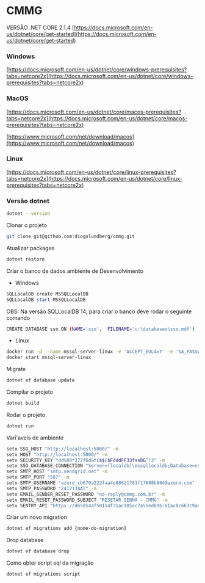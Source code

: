 # CMMG

VERSÃO .NET CORE 2.1.4
[https://docs.microsoft.com/en-us/dotnet/core/get-started](https://docs.microsoft.com/en-us/dotnet/core/get-started)

### Windows

[https://docs.microsoft.com/en-us/dotnet/core/windows-prerequisites?tabs=netcore2x](https://docs.microsoft.com/en-us/dotnet/core/windows-prerequisites?tabs=netcore2x)

### MacOS

[https://docs.microsoft.com/en-us/dotnet/core/macos-prerequisites?tabs=netcore2x](https://docs.microsoft.com/en-us/dotnet/core/macos-prerequisites?tabs=netcore2x)

[https://www.microsoft.com/net/download/macos](https://www.microsoft.com/net/download/macos)

### Linux

[https://docs.microsoft.com/en-us/dotnet/core/linux-prerequisites?tabs=netcore2x](https://docs.microsoft.com/en-us/dotnet/core/linux-prerequisites?tabs=netcore2x)


### Versão dotnet
```bash
dotnet --version
```

Clonar o projeto

```bash
git clone git@github.com:diogolundberg/cmmg.git
```

Atualizar packages
```bash
dotnet restore
```

Criar o banco de dados ambiente de Desenvolvimento

- Windows
```powershell
SQLLocalDB create MSSQLLocalDB
SQLLocalDB start MSSQLLocalDB
```

OBS: Na versão SQLLocalDB 14, para criar o banco deve rodar o seguinte comando
```bash
CREATE DATABASE sso ON (NAME='sso',  FILENAME='c:\databases\sso.mdf')
```

- Linux
```bash
docker run -d --name mssql-server-linux -e 'ACCEPT_EULA=Y' -e 'SA_PASSWORD=curls288&poet' -p 1433:1433 microsoft/mssql-server-linux:2017-latest
docker start mssql-server-linux
```

Migrate
```bash
dotnet ef database update
```

Compilar o projeto
```bash
dotnet build
```

Rodar o projeto
```bash
dotnet run
```

Vari'aveis de ambiente
```bash
setx SSO_HOST "http://localhost:5000/" -m
setx HOST "http://localhost:5000/" -m
setx SECURITY_KEY "dd%88*377f6d&f£$$£$FdddFF33fssDG^!3" -m
setx SSO_DATABASE_CONNECTION "Server=(localdb)\mssqllocaldb;Database=sso;" -m
setx SMTP_HOST "smtp.sendgrid.net" -m
setx SMTP_PORT "587" -m
setx SMTP_USERNAME "azure_cb670a222faa4e88621781f17888b964@azure.com" -m
setx SMTP_PASSWORD "241213AAl" -m
setx EMAIL_SENDER_RESET_PASSWORD "no-reply@cmmg.com.br" -m
setx EMAIL_RESET_PASSWORD_SUBJECT "RESETAR SENHA - CMMG" -m
setx SENTRY_API "https://d65854af58114f31ac105ac7a55ed60b:61ac0c663c9a4ad7940a11b83a3ebfde@sentry.io/303952" -m
```

Criar um novo migration
```bash
dotnet ef migrations add {nome-do-migration}
```

Drop database
```bash
dotnet ef database drop
```

Como obter script sql da migração
```bash
dotnet ef migrations script
```

